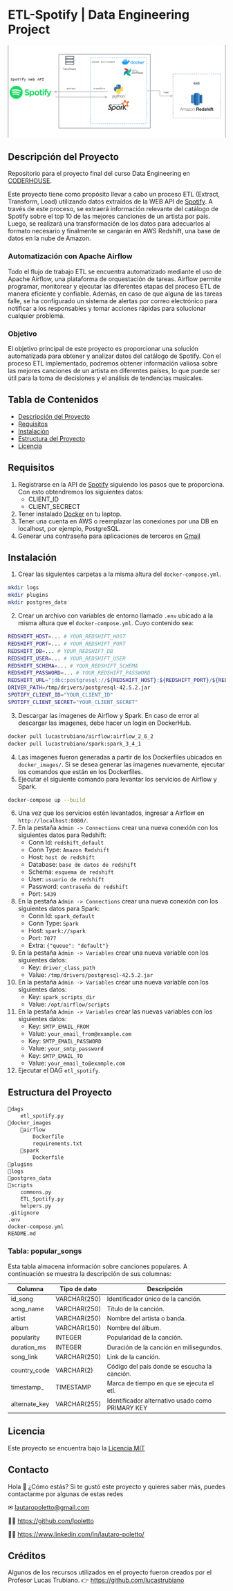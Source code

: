 # ETL-Spotify | Data Engineering Project

![Arquitectura](etl-arquitectura.png)

## Descripción del Proyecto

Repositorio para el proyecto final del curso Data Engineering en [CODERHOUSE](https://www.coderhouse.com/).

Este proyecto tiene como propósito llevar a cabo un proceso ETL (Extract, Transform, Load) utilizando datos extraídos de la WEB API de [Spotify](https://developer.spotify.com/documentation/web-api/tutorials/getting-started). A través de este proceso, se extraerá información relevante del catálogo de Spotify sobre el top 10 de las mejores canciones de un artista por país. Luego, se realizará una transformación de los datos para adecuarlos al formato necesario y finalmente se cargarán en AWS Redshift, una base de datos en la nube de Amazon.

### Automatización con Apache Airflow

Todo el flujo de trabajo ETL se encuentra automatizado mediante el uso de Apache Airflow, una plataforma de orquestación de tareas. Airflow permite programar, monitorear y ejecutar las diferentes etapas del proceso ETL de manera eficiente y confiable. Además, en caso de que alguna de las tareas falle, se ha configurado un sistema de alertas por correo electrónico para notificar a los responsables y tomar acciones rápidas para solucionar cualquier problema.

### Objetivo

El objetivo principal de este proyecto es proporcionar una solución automatizada para obtener y analizar datos del catálogo de Spotify. Con el proceso ETL implementado, podremos obtener información valiosa sobre las mejores canciones de un artista en diferentes países, lo que puede ser útil para la toma de decisiones y el análisis de tendencias musicales.

## Tabla de Contenidos

-   [Descripción del Proyecto](#descripción-del-proyecto)
-   [Requisitos](#requisitos)
-   [Instalación](#instalación)
-   [Estructura del Proyecto](#estructura-del-proyecto)
-   [Licencia](#licencia)

## Requisitos

1. Registrarse en la API de [Spotify](https://developer.spotify.com/documentation/web-api/tutorials/getting-started) siguiendo los pasos que te proporciona. Con esto obtendremos los siguientes datos:
    - CLIENT_ID
    - CLIENT_SECRECT
2. Tener instalado [Docker](https://www.docker.com/) en tu laptop.
3. Tener una cuenta en AWS o reemplazar las conexiones por una DB en localhost, por ejemplo, PostgreSQL.
4. Generar una contraseña para aplicaciones de terceros en [Gmail](https://support.google.com/mail/answer/185833?hl=es-419&ref_topic=3394217&sjid=13457642915339293739-SA)

## Instalación

1. Crear las siguientes carpetas a la misma altura del `docker-compose.yml`.
```bash
mkdir logs
mkdir plugins
mkdir postgres_data
```
2. Crear un archivo con variables de entorno llamado `.env` ubicado a la misma altura que el `docker-compose.yml`. Cuyo contenido sea:
```bash
REDSHIFT_HOST=... # YOUR_REDSHIFT_HOST
REDSHIFT_PORT=... # YOUR_REDSHIFT_PORT
REDSHIFT_DB=... # YOUR_REDSHIFT_DB
REDSHIFT_USER=... # YOUR_REDSHIFT_USER
REDSHIFT_SCHEMA=... # YOUR_REDSHIFT_SCHEMA
REDSHIFT_PASSWORD=... # YOUR_REDSHIFT_PASSWORD
REDSHIFT_URL="jdbc:postgresql://${REDSHIFT_HOST}:${REDSHIFT_PORT}/${REDSHIFT_DB}?user=${REDSHIFT_USER}&password=${REDSHIFT_PASSWORD}"
DRIVER_PATH=/tmp/drivers/postgresql-42.5.2.jar
SPOTIFY_CLIENT_ID="YOUR_CLIENT_ID"
SPOTIFY_CLIENT_SECRET="YOUR_CLIENT_SECRET"
```
3. Descargar las imagenes de Airflow y Spark. En caso de error al descargar las imagenes, debe hacer un login en DockerHub.
```bash
docker pull lucastrubiano/airflow:airflow_2_6_2
docker pull lucastrubiano/spark:spark_3_4_1
```
4. Las imagenes fueron generadas a partir de los Dockerfiles ubicados en `docker_images/`. Si se desea generar las imagenes nuevamente, ejecutar los comandos que están en los Dockerfiles.
5. Ejecutar el siguiente comando para levantar los servicios de Airflow y Spark.
```bash
docker-compose up --build
```
6. Una vez que los servicios estén levantados, ingresar a Airflow en `http://localhost:8080/`.
7. En la pestaña `Admin -> Connections` crear una nueva conexión con los siguientes datos para Redshift:
    * Conn Id: `redshift_default`
    * Conn Type: `Amazon Redshift`
    * Host: `host de redshift`
    * Database: `base de datos de redshift`
    * Schema: `esquema de redshift`
    * User: `usuario de redshift`
    * Password: `contraseña de redshift`
    * Port: `5439`
8. En la pestaña `Admin -> Connections` crear una nueva conexión con los siguientes datos para Spark:
    * Conn Id: `spark_default`
    * Conn Type: `Spark`
    * Host: `spark://spark`
    * Port: `7077`
    * Extra: `{"queue": "default"}`
9. En la pestaña `Admin -> Variables` crear una nueva variable con los siguientes datos:
    * Key: `driver_class_path`
    * Value: `/tmp/drivers/postgresql-42.5.2.jar`
10. En la pestaña `Admin -> Variables` crear una nueva variable con los siguientes datos:
    * Key: `spark_scripts_dir`
    * Value: `/opt/airflow/scripts`
11. En la pestaña `Admin -> Variables` crear las nuevas variables con los siguientes datos:
    * Key: `SMTP_EMAIL_FROM`
    * Value: `your_email_from@example.com`
    * Key: `SMTP_EMAIL_PASSWORD`
    * Value: `your_smtp_password`
    * Key: `SMTP_EMAIL_TO`
    * Value: `your_email_to@example.com`
12. Ejecutar el DAG `etl_spotify`.

## Estructura del Proyecto

    📁dags
        etl_spotify.py
    📁docker_images
        📁airflow
            Dockerfile
            requirements.txt
        📁spark
            Dockerfile
    📁plugins
    📁logs
    📁postgres_data
    📁scripts
        commons.py
        ETL_Spotify.py
        helpers.py
    .gitignore
    .env
    docker-compose.yml
    README.md

### Tabla: popular_songs

Esta tabla almacena información sobre canciones populares. A continuación se muestra la descripción de sus columnas:

| Columna | Tipo de dato | Descripción |  
|  -------------- | ------------ | ---------------------------------------|  
| id_song |  VARCHAR(250)  | Identificador único de la canción. |  
| song_name |  VARCHAR(250) | Título de la canción. |  
| artist |  VARCHAR(250) | Nombre del artista o banda. |
| album  |  VARCHAR(150) | Nombre del álbum. |
| popularity | INTEGER | Popularidad de la canción. |
| duration_ms | INTEGER  | Duración de la canción en milisegundos. |
| song_link  | VARCHAR(250)  | Link de la canción. |
| country_code  | VARCHAR(2)  | Código del país donde se escucha la canción. |
| timestamp_  | TIMESTAMP  | Marca de tiempo en que se ejecuta el etl. |
| alternate_key  | VARCHAR(255) | Identificador alternativo usado como PRIMARY KEY |


## Licencia
Este proyecto se encuentra bajo la [Licencia MIT](LICENSE.txt)
    

## Contacto
Hola 👋 ¿Cómo estás? Si te gustó este proyecto y quieres saber más, puedes contactarme por algunas de estas redes

✉ lautaropoletto@gmail.com

👨‍💻 https://github.com/lpoletto

🙋‍♂️ https://www.linkedin.com/in/lautaro-poletto/ 


## Créditos

Algunos de los recursos utilizados en el proyecto fueron creados por el Profesor Lucas Trubiano. 👉 https://github.com/lucastrubiano
